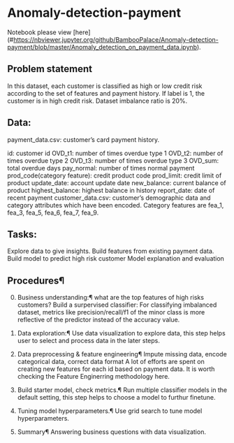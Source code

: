 # Anomaly-detection-payment
Notebook please view [here]
(#https://nbviewer.jupyter.org/github/BambooPalace/Anomaly-detection-payment/blob/master/Anomaly_detection_on_payment_data.ipynb).
## Problem statement
In this dataset, each customer is classified as high or low credit risk according to the set of features and payment history. 
If label is 1, the customer is in high credit risk. Dataset imbalance ratio is 20%.

## Data:

payment_data.csv: customer’s card payment history.

id: customer id
OVD_t1: number of times overdue type 1
OVD_t2: number of times overdue type 2
OVD_t3: number of times overdue type 3
OVD_sum: total overdue days
pay_normal: number of times normal payment
prod_code(category feature): credit product code
prod_limit: credit limit of product
update_date: account update date
new_balance: current balance of product
highest_balance: highest balance in history
report_date: date of recent payment
customer_data.csv: customer’s demographic data and category attributes which have been encoded.
Category features are fea_1, fea_3, fea_5, fea_6, fea_7, fea_9.

## Tasks:

Explore data to give insights.
Build features from existing payment data.
Build model to predict high risk customer
Model explanation and evaluation

## Procedures¶
0. Business understanding:¶
what are the top features of high risks customers?
Build a surpervised classifier:
For classifying imbalanced dataset, metrics like precision/recall/f1 of the minor class is more reflective of the predictor instead of the accuracy value.

1. Data exploration:¶
Use data visualization to explore data, this step helps user to select and process data in the later steps.
2. Data preprocessing & feature engineering¶
Impute missing data, encode categorical data, correct data format
A lot of efforts are spent on creating new features for each id based on payment data.
It is worth checking the Feature Enginerring methodology here.
3. Build starter model, check metrics.¶
Run multiple classifier models in the default setting, this step helps to choose a model to furthur finetune.
4. Tuning model hyperparameters.¶
Use grid search to tune model hyperparameters.
5. Summary¶
Answering business questions with data visualization.
